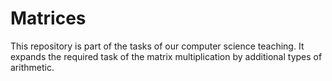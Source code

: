 # Matrices

This repository is part of the tasks of our computer science teaching. It expands the required task of the matrix multiplication by additional types of arithmetic.
